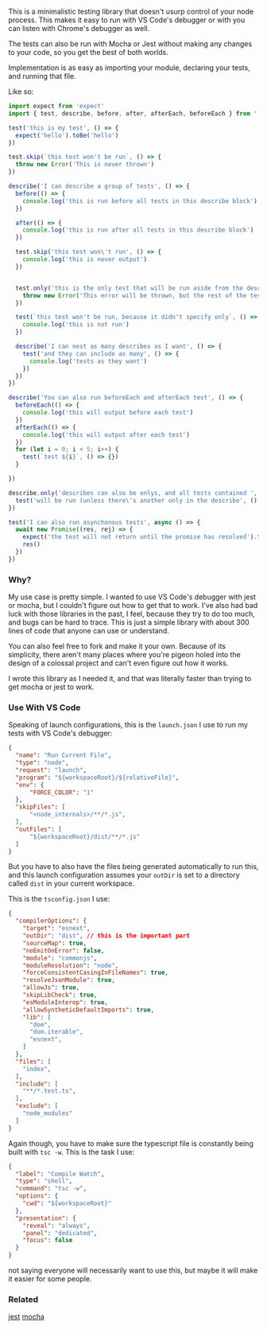 This is a minimalistic testing library that doesn't usurp control of your node process. This makes it easy to run with VS Code's debugger or with you can listen with Chrome's debugger as well.

The tests can also be run with Mocha or Jest without making any changes to your code, so you get the best of both worlds.

Implementation is as easy as importing your module, declaring your tests, and running that file.

Like so:

```ts
import expect from 'expect'
import { test, describe, before, after, afterEach, beforeEach } from './tezt'

test('this is my test', () => {
  expect('hello').toBe('hello')
})

test.skip(`this test won't be run`, () => {
  throw new Error('This is never thrown')
})

describe('I can describe a group of tests', () => {
  before(() => {
    console.log('this is run before all tests in this describe block')
  })

  after(() => {
    console.log('this is run after all tests in this describe block')
  })

  test.skip('this test won\'t run', () => {
    console.log('this is never output')
  })


  test.only('this is the only test that will be run aside from the describe only tests', () => {
    throw new Error('This error will be thrown, but the rest of the tests will still run')
  })

  test(`this test won't be run, because it didn't specify only`, () => {
    console.log('this is not run')
  })

  describe('I can nest as many describes as I want', () => {
    test('and they can include as many', () => {
      console.log('tests as they want')
    })
  })
})

describe('You can also run beforeEach and afterEach test', () => {
  beforeEach(() => {
    console.log('this will output before each test')
  })
  afterEach(() => {
    console.log('this will output after each test')
  })
  for (let i = 0; i < 5; i++) {
    test(`test ${i}`, () => {})
  }

})

describe.only('describes can also be onlys, and all tests contained ', () => {
  test('will be run (unless there\'s another only in the describe', () => {})
})

test('I can also run asynchonous tests', async () => {
  await new Promise((res, rej) => {
    expect('the test will not return until the promise has resolved').toBeTruthy()
    res()
  })
})
```

### Why?

My use case is pretty simple. I wanted to use VS Code's debugger with jest or mocha, but I couldn't figure out how to get that to work. I've also had bad luck with those libraries in the past, I feel, because they try to do too much, and bugs can be hard to trace. This is just a simple library with about 300 lines of code that anyone can use or understand.

You can also feel free to fork and make it your own. Because of its simplicity, there aren't many places where you're pigeon holed into the design of a colossal project and can't even figure out how it works.

I wrote this library as I needed it, and that was literally faster than trying to get mocha or jest to work.

### Use With VS Code

Speaking of launch configurations, this is the `launch.json` I use to run my tests with VS Code's debugger:


```json
{
  "name": "Run Current File",
  "type": "node",
  "request": "launch",
  "program": "${workspaceRoot}/${relativeFile}",
  "env": {
      "FORCE_COLOR": "1"
  },
  "skipFiles": [
      "<node_internals>/**/*.js",
  ],
  "outFiles": [
      "${workspaceRoot}/dist/**/*.js"
  ]
}
```

But you have to also have the files being generated automatically to run this, and this launch configuration assumes your `outDir` is set to a directory called `dist` in your current workspace.

This is the `tsconfig.json` I use:

```json
{
  "compilerOptions": {
    "target": "esnext",
    "outDir": "dist", // this is the important part
    "sourceMap": true,
    "noEmitOnError": false,
    "module": "commonjs",
    "moduleResolution": "node",
    "forceConsistentCasingInFileNames": true,
    "resolveJsonModule": true,
    "allowJs": true,
    "skipLibCheck": true,
    "esModuleInterop": true,
    "allowSyntheticDefaultImports": true,
    "lib": [
      "dom",
      "dom.iterable",
      "esnext",
    ]
  },
  "files": [
    "index",
  ],
  "include": [
    "**/*.test.ts",
  ],
  "exclude": [
    "node_modules"
  ]
}
```

Again though, you have to make sure the typescript file is constantly being built with `tsc -w`. This is the task I use:

```json
{
  "label": "Compile Watch",
  "type": "shell",
  "command": "tsc -w",
  "options": {
    "cwd": "${workspaceRoot}"
  },
  "presentation": {
    "reveal": "always",
    "panel": "dedicated",
    "focus": false
  }
}
```

not saying everyone will necessarily want to use this, but maybe it will make it easier for some people.

### Related

[jest](https://jestjs.io)
[mocha](https://mochajs.org)